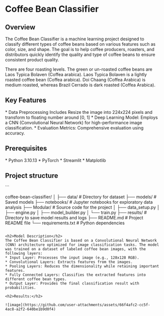 <h1>Coffee Bean Classifier</h1>


<h2>Overview</h2>
<p>The Coffee Bean Classifier is a machine learning project designed to classify different types of coffee beans based on various features such as color, size, and shape. 
  The goal is to help coffee producers, roasters, and distributors quickly identify the quality and type of coffee beans to ensure consistent product quality.</p>

<p>There are four roasting levels. The green or un-roasted coffee beans are Laos Typica Bolaven (Coffea arabica). 
  Laos Typica Bolaven is a lightly roasted coffee bean (Coffea arabica). 
  Doi Chaang (Coffea Arabica) is medium roasted, whereas Brazil Cerrado is dark roasted (Coffea Arabica).</p>

<h2>Key Features</h2>
* Data Preprocessing
  Includes Resize the image into 224x224 pixels and transform to floating number around [0, 1]
* Deep Learning Model: Employs a CNN (Convolutional Neural Network) for high-performance image classification.
* Evaluation Metrics: Comprehensive evaluation using accuracy.

<h2>Prerequisites</h2>
* Python 3.10.13
* PyTorch
* Streamlit
* Matplotlib

<h2>Project structure</h2>
```

  coffee-bean-classifier/
  │
  ├── data/                 # Directory for dataset
  ├── models/               # Saved models
  ├── notebooks/            # Jupyter notebooks for exploratory data analysis
  ├── Modular/                  # Source code for the project
  │   ├── data_setup.py
  │   ├── engine.py
  │   ├── model_builder.py
  │   └── train.py
  ├── results/              # Directory to save model results and logs
  ├── README.md             # Project README file
  └── requirements.txt      # Python dependencies
```
  
<h2>Model Description</h2>
The Coffee Bean Classifier is based on a Convolutional Neural Network (CNN) architecture optimized for image classification tasks. The model was trained on a dataset of labeled coffee bean images, with the following layers:
* Input Layer: Processes the input image (e.g., 128x128 RGB).
* Convolutional Layers: Extracts features from the images.
* Pooling Layers: Reduces the dimensionality while retaining important features.
* Fully Connected Layers: Classifies the extracted features into different coffee bean types.
* Output Layer: Provides the final classification result with probabilities.

<h2>Results:</h2>

![image](https://github.com/user-attachments/assets/66f4afc2-cc5f-4ac8-a2f2-640be1b9d0f4)
